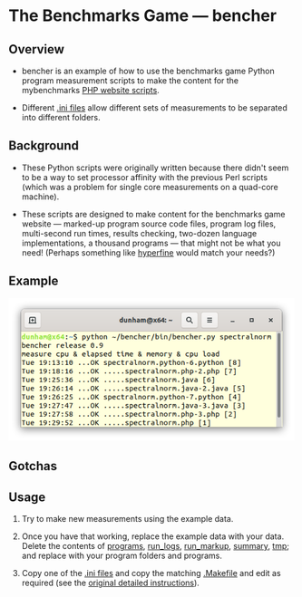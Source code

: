 The Benchmarks Game — bencher
==================================

Overview
--------
* bencher is an example of how to use the benchmarks game Python program measurement scripts to make the content for the mybenchmarks [PHP website scripts](../mybenchmarks).

* Different [.ini files](makefiles) allow different sets of measurements to be separated into different folders.

   
Background
----------

* These Python scripts were originally written because there didn't seem to be a way to set processor affinity with the previous Perl scripts (which was a problem for single core measurements on a quad-core machine).

* These scripts are designed to make content for the benchmarks game website — marked-up program source code files, program log files, multi-second run times, results checking, two-dozen language implementations, a thousand programs — that might not be what you need! (Perhaps something like [hyperfine](https://github.com/sharkdp/hyperfine) would match your needs?)


Example
-------
![](/bencher/screenshot.png)


Gotchas
-------



Usage
-----

1. Try to make new measurements using the example data. 

1. Once you have that working, replace the example data with your data. Delete the contents of [programs](programs), [run_logs](run_logs), [run_markup](run_markup), [summary](summary), [tmp](tmp); and replace with your program folders and programs.

1. Copy one of the [.ini files](makefiles) and copy the matching [.Makefile](makefiles) and edit as required (see the [original detailed instructions](README)).





